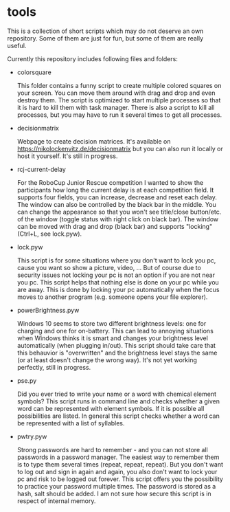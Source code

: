 # tools
This is a collection of short scripts which may do not deserve an own repository.
Some of them are just for fun, but some of them are really useful.

Currently this repository includes following files and folders:
- colorsquare

  This folder contains a funny script to create multiple colored squares on your screen.
  You can move them around with drag and drop and even destroy them.
  The script is optimized to start multiple processes so that it is hard to kill them with task manager.
  There is also a script to kill all processes, but you may have to run it several times to get all processes.

- decisionmatrix

  Webpage to create decision matrices.
  It's available on https://nikolockenvitz.de/decisionmatrix but you can also run it locally or host it yourself.
  It's still in progress.

- rcj-current-delay

  For the RoboCup Junior Rescue competition I wanted to show the participants how long the current delay is at each competition field.
  It supports four fields, you can increase, decrease and reset each delay.
  The window can also be controlled by the black bar in the middle.
  You can change the appearance so that you won't see title/close button/etc. of the window (toggle status with right click on black bar).
  The window can be moved with drag and drop (black bar) and supports "locking" (Ctrl+L, see lock.pyw).

- lock.pyw

  This script is for some situations where you don't want to lock you pc, cause you want so show a picture, video, ...
  But of course due to security issues not locking your pc is not an option if you are not near you pc.
  This script helps that nothing else is done on your pc while you are away.
  This is done by locking your pc automatically when the focus moves to another program (e.g. someone opens your file explorer).

- powerBrightness.pyw

  Windows 10 seems to store two different brightness levels: one for charging and one for on-battery.
  This can lead to annoying situations when Windows thinks it is smart and changes your brightness level automatically (when plugging in/out).
  This script should take care that this behauvior is "overwritten" and the brightness level stays the same (or at least doesn't change the wrong way).
  It's not yet working perfectly, still in progress.

- pse.py

  Did you ever tried to write your name or a word with chemical element symbols?
  This script runs in command line and checks whether a given word can be represented with element symbols.
  If it is possible all possibilities are listed.
  In general this script checks whether a word can be represented with a list of syllables.

- pwtry.pyw

  Strong passwords are hard to remember - and you can not store all passwords in a password manager.
  The easiest way to remember them is to type them several times (repeat, repeat, repeat).
  But you don't want to log out and sign in again and again, you also don't want to lock your pc and risk to be logged out forever.
  This script offers you the possibility to practice your password multiple times.
  The password is stored as a hash, salt should be added.
  I am not sure how secure this script is in respect of internal memory.
  

